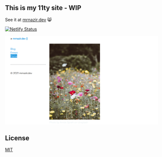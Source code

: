 ## This is my 11ty site - WIP

See it at [mrnazir.dev](https://www.mrnazir.dev/) 😸

[![Netlify Status](https://api.netlify.com/api/v1/badges/711d8724-37d7-4e59-920f-7ca72ce3fdcb/deploy-status)](https://app.netlify.com/sites/jolly-borg-5788ea/deploys)

![screenshot](./src/assets/images/screenshot.png)

## License

[MIT](https://choosealicense.com/licenses/mit/)
